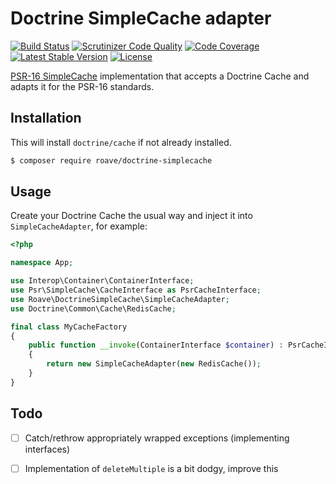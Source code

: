# Doctrine SimpleCache adapter

[![Build Status](https://travis-ci.org/Roave/DoctrineSimpleCache.svg?branch=master)](https://travis-ci.org/Roave/DoctrineSimpleCache)
[![Scrutinizer Code Quality](https://scrutinizer-ci.com/g/Roave/DoctrineSimpleCache/badges/quality-score.png?b=master)](https://scrutinizer-ci.com/g/Roave/DoctrineSimpleCache/?branch=master)
[![Code Coverage](https://scrutinizer-ci.com/g/Roave/DoctrineSimpleCache/badges/coverage.png?b=master)](https://scrutinizer-ci.com/g/Roave/DoctrineSimpleCache/?branch=master)
[![Latest Stable Version](https://poser.pugx.org/roave/doctrine-simplecache/v/stable)](https://packagist.org/packages/roave/doctrine-simplecache)
[![License](https://poser.pugx.org/roave/doctrine-simplecache/license)](https://packagist.org/packages/roave/doctrine-simplecache)

[PSR-16 SimpleCache](https://github.com/php-fig/fig-standards/blob/master/accepted/PSR-16-simple-cache.md)
implementation that accepts a Doctrine Cache and adapts it for the PSR-16 standards.
 
## Installation

This will install `doctrine/cache` if not already installed.

```bash
$ composer require roave/doctrine-simplecache
```

## Usage

Create your Doctrine Cache the usual way and inject it into `SimpleCacheAdapter`, for example:

```php
<?php

namespace App;

use Interop\Container\ContainerInterface;
use Psr\SimpleCache\CacheInterface as PsrCacheInterface;
use Roave\DoctrineSimpleCache\SimpleCacheAdapter;
use Doctrine\Common\Cache\RedisCache;

final class MyCacheFactory
{
    public function __invoke(ContainerInterface $container) : PsrCacheInterface
    {
        return new SimpleCacheAdapter(new RedisCache());
    }
}
```

## Todo

 * [ ] Catch/rethrow appropriately wrapped exceptions (implementing interfaces)
 * [ ] Implementation of `deleteMultiple` is a bit dodgy, improve this


